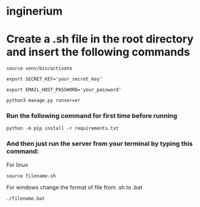 # inginerium


<h1> Create a .sh file in the root directory and insert the following commands </h1>



```
source venv/bin/activate
```

```
export SECRET_KEY='your_secret_key'
```

```
export EMAIL_HOST_PASSWORD='your_password'
```

```
python3 manage.py runserver
```
<h3> Run the following command for first time before running</h3>

```
python -m pip install -r requirements.txt
```

<h3> And then just run the server from your terminal
by typing this command:</h3>
<p> For linux </p>

```
source filename.sh
```

<p> For windows change the format of file from .sh to .bat </p>

```
./filename.bat
```

